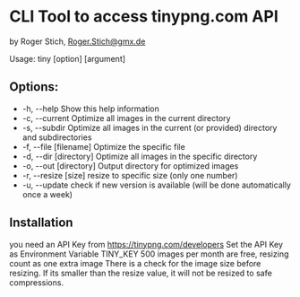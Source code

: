 ﻿CLI Tool to access tinypng.com API
================================
by Roger Stich, Roger.Stich@gmx.de

Usage: tiny [option] [argument]

Options:
----------
 * -h, --help             Show this help information
 * -c, --current          Optimize all images in the current directory 
 * -s, --subdir           Optimize all images in the current (or provided) directory and subdirectories
 * -f, --file [filename]  Optimize the specific file
 * -d, --dir [directory]  Optimize all images in the specific directory
 * -o, --out [directory]  Output directory for optimized images
 * -r, --resize [size]    resize to specific size (only one number)
 * -u, --update           check if new version is available (will be done automatically once a week)

Installation
--
you need an API Key from https://tinypng.com/developers
Set the API Key as Environment Variable TINY_KEY 
500 images per month are free, resizing count as one extra image
There is a check for the image size before resizing. 
If its smaller than the resize value, it will not be resized to safe compressions.

